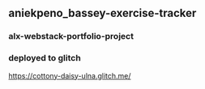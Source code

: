 ## aniekpeno_bassey-exercise-tracker

### alx-webstack-portfolio-project

### deployed to glitch
https://cottony-daisy-ulna.glitch.me/